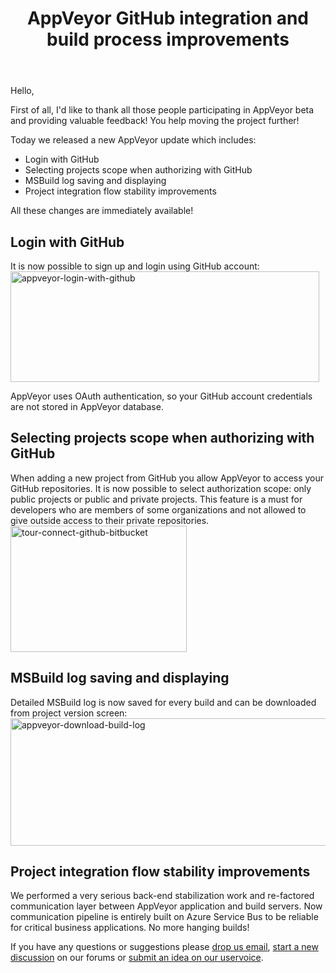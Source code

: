 ﻿---
layout: post
title: AppVeyor GitHub integration and build process improvements
---

Hello,

First of all, I'd like to thank all those people participating in AppVeyor beta and providing valuable feedback! You help moving the project further!

Today we released a new AppVeyor update which includes:
<ul>
    <li>Login with GitHub</li>
    <li>Selecting projects scope when authorizing with GitHub</li>
    <li>MSBuild log saving and displaying</li>
    <li>Project integration flow stability improvements</li>
</ul>
All these changes are immediately available!
<h2>Login with GitHub</h2>
It is now possible to sign up and login using GitHub account:

<img alt="appveyor-login-with-github" src="/site/_posts/images/github-integration/appveyor-login-with-github1.png" width="494" height="177" />

AppVeyor uses OAuth authentication, so your GitHub account credentials are not stored in AppVeyor database.
<h2>Selecting projects scope when authorizing with GitHub</h2>
When adding a new project from GitHub you allow AppVeyor to access your GitHub repositories. It is now possible to select authorization scope: only public projects or public and private projects. This feature is a must for developers who are members of some organizations and not allowed to give outside access to their private repositories.

<img alt="tour-connect-github-bitbucket" src="/site/_posts/images/github-integration/tour-connect-github-bitbucket.png" width="282" height="202" />
<h2>MSBuild log saving and displaying</h2>
Detailed MSBuild log is now saved for every build and can be downloaded from project version screen:

<img alt="appveyor-download-build-log" src="/site/_posts/images/github-integration/appveyor-download-build-log1.png" width="506" height="204" />
<h2>Project integration flow stability improvements</h2>
We performed a very serious back-end stabilization work and re-factored communication layer between AppVeyor application and build servers. Now communication pipeline is entirely built on Azure Service Bus to be reliable for critical business applications. No more hanging builds!

If you have any questions or suggestions please <a href="mailto:team@appveyor.com">drop us email</a>, <a href="http://help.appveyor.com/discussions">start a new discussion</a> on our forums or <a href="http://appveyor.uservoice.com/">submit an idea on our uservoice</a>.